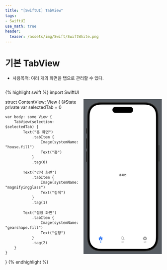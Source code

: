 ```yaml
---
title: "[SwiftUI] TabView"
tags: 
- SwiftUI
use_math: true
header: 
  teaser: /assets/img/Swift/SwiftWhite.png
---
```


# 기본 TabView
- 사용목적: 여러 개의 화면을 탭으로 관리할 수 있다.

<div style="display: flex; align-items: center;">
  <div style="flex: 1;">

{% highlight swift %}
import SwiftUI

struct ContentView: View {
    @State private var selectedTab = 0

    var body: some View {
        TabView(selection: $selectedTab) {
            Text("홈 화면")
                .tabItem {
                    Image(systemName: "house.fill")
                    Text("홈")
                }
                .tag(0)

            Text("검색 화면")
                .tabItem {
                    Image(systemName: "magnifyingglass")
                    Text("검색")
                }
                .tag(1)

            Text("설정 화면")
                .tabItem {
                    Image(systemName: "gearshape.fill")
                    Text("설정")
                }
                .tag(2)
        }
    }
}
{% endhighlight %}

  </div>
  <div style="flex: 1; text-align: center;">
    <img src="/assets/img/SwiftUI/[SwiftUI] TabView.png" alt="TabView 예제" width="300">
  </div>
</div>

